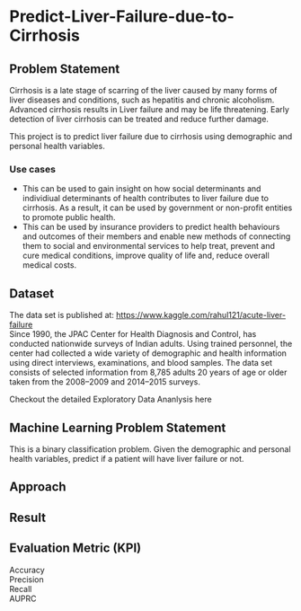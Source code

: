 # Predict-Liver-Failure-due-to-Cirrhosis

## Problem Statement
Cirrhosis is a late stage of scarring of the liver caused by many forms of liver diseases and conditions, such as hepatitis and chronic alcoholism. Advanced cirrhosis results in Liver failure and may be life threatening. Early detection of liver cirrhosis can be treated and reduce further damage. 

This project is to predict liver failure due to cirrhosis using demographic and personal health variables. 

### Use cases
* This can be used to gain insight on how social determinants and individiual determinants of health contributes to liver failure due to cirrhosis. As a result, it can be used by government or non-profit entities to promote public health.
* This can be used by insurance providers to predict health behaviours and outcomes of their members and enable new methods of connecting them to social and environmental services to help treat, prevent and cure medical conditions, improve quality of life and, reduce overall medical costs.

## Dataset
The data set is published at: https://www.kaggle.com/rahul121/acute-liver-failure <br />
Since 1990, the JPAC Center for Health Diagnosis and Control, has conducted nationwide surveys of Indian adults. Using trained personnel, the center had collected a wide variety of demographic and health information using direct interviews, examinations, and blood samples. The data set consists of selected information from 8,785 adults 20 years of age or older taken from the 2008–2009 and 2014–2015 surveys.

Checkout the detailed Exploratory Data Ananlysis here

## Machine Learning Problem Statement 
This is a binary classification problem. Given the demographic and personal health variables, predict if a patient will have liver failure or not.

## Approach

## Result

## Evaluation Metric (KPI)
Accuracy<br />
Precision<br />
Recall<br />
AUPRC<br />



